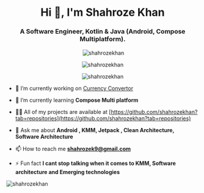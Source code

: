 <h1 align="center">Hi 👋, I'm Shahroze Khan</h1>
<h3 align="center">A Software Engineer, Kotlin & Java (Android, Compose Multiplatform).</h3>


<p align="center">&nbsp;<img align="center" src="https://github-readme-stats.vercel.app/api?username=shahrozekhan&theme=jolly&show_icons=true&locale=en" alt="shahrozekhan" /></p>


<p align="center"><img align="center" src="https://github-readme-stats.vercel.app/api/top-langs?username=shahrozekhan&show_icons=true&theme=jolly&locale=en&layout=compact" alt="shahrozekhan" /></p>

<p align="center"> <img src="https://komarev.com/ghpvc/?username=shahrozekhan&label=Profile%20views&color=0e75b6&style=flat" alt="shahrozekhan" /> </p>

- 🔭 I’m currently working on [Currency Convertor](currency_convertor)

- 🌱 I’m currently learning **Compose Multi platform**

- 👨‍💻 All of my projects are available at [https://github.com/shahrozekhan?tab=repositories](https://github.com/shahrozekhan?tab=repositories)

- 💬 Ask me about **Android , KMM, Jetpack , Clean Architecture, Software Architecture**

- 📫 How to reach me **shahrozek9@gmail.com**

- ⚡ Fun fact **I cant stop talking when it comes to KMM, Software architecture and Emerging technologies**

<p><img align="center" src="https://github-readme-streak-stats.herokuapp.com/?user=shahrozekhan&" alt="shahrozekhan" /></p>
